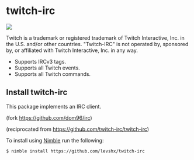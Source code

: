 # twitch-irc

![](http://i.imgur.com/7PMEvN5.png)

Twitch is a trademark or registered trademark of Twitch Interactive, Inc. in the U.S. and/or other countries. "Twitch-IRC" is not operated by, sponsored by, or affiliated with Twitch Interactive, Inc. in any way.

- Supports IRCv3 tags.
- Supports all Twitch events.
- Supports all Twitch commands.

## Install twitch-irc

This package implements an IRC client. 

(fork https://github.com/dom96/irc) 

(reciprocated from https://github.com/twitch-irc/twitch-irc)


To install using [Nimble](https://github.com/nim-lang/nimble) run the following:

```
$ nimble install https://github.com/levshx/twitch-irc
```
